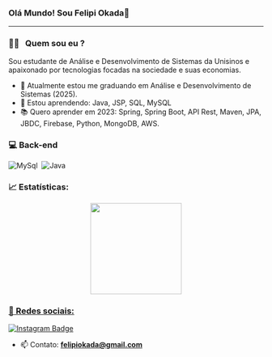 ### Olá Mundo! Sou Felipi Okada👋
----

### 👨‍💻 &nbsp; Quem sou eu ?
Sou estudante de Análise e Desenvolvimento de Sistemas da Unisinos e apaixonado por tecnologias focadas na sociedade e suas economias.

- 🔭 Atualmente estou me graduando em Análise e Desenvolvimento de Sistemas (2025).
- 🌱 Estou aprendendo: Java, JSP, SQL, MySQL
- 📚 Quero aprender em 2023: Spring, Spring Boot, API Rest, Maven, JPA, JBDC, Firebase, Python, MongoDB, AWS.

### :computer: Back-end
![MySql](https://img.shields.io/badge/MySQL-00000F?style=for-the-badge&logo=mysql&logoColor=white)&nbsp;
![Java](https://img.shields.io/badge/Java-ED8B00?style=for-the-badge&logo=java&logoColor=white)&nbsp;

### :chart_with_upwards_trend: Estatísticas:
<div align="center">
  <a href="https://github.com/felipiokada">
  <img height="180em" src="https://github-readme-stats.vercel.app/api/top-langs/?username=felipiokada&layout=compact&langs_count=7&theme=github_dark"/>
</div>

### :briefcase: Redes sociais:

<div align="left">

[![Instagram Badge](https://img.shields.io/badge/-felipiokada-E4405F?style=flat-square&labelColor=E4405F&logo=instagram&logoColor=white&link=https://www.instagram.com/felipiokada/)](https://www.instagram.com/felipiokada/)

</div>

- 📫 Contato: **felipiokada@gmail.com**


<!--
Here are some ideas to get you started:

- 🔭 I’m currently working on ...
- 🌱 I’m currently learning ...
- 👯 I’m looking to collaborate on ...
- 🤔 I’m looking for help with ...
- 💬 Ask me about ...
- 📫 How to reach me: ...
- 😄 Pronouns: ...
- ⚡ Fun fact: ...
-->
